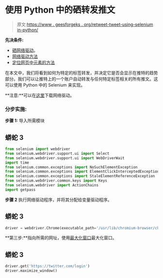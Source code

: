 # 使用 Python 中的硒转发推文

> 原文:[https://www . geesforgeks . org/retweet-tweet-using-selenium in-python/](https://www.geeksforgeeks.org/retweet-tweet-using-selenium-in-python/)

**先决条件:**

*   [硒网络驱动](https://www.geeksforgeeks.org/browser-automation-using-selenium/)。
*   [网络驱动方法](https://www.geeksforgeeks.org/web-driver-methods-in-selenium-python/)
*   [定位网页中元素的方法](https://www.geeksforgeeks.org/locating-multiple-elements-in-selenium-python/)

在本文中，我们将看到如何为特定的标签转发，并决定它是否会显示在推特的趋势部分。我们可以让推特上的一个账户自动转发与任何特定标签相关的所有推文。这可以使用 Python 中的 Selenium 来实现。

**注意:**可以在[这里](https://chromedriver.chromium.org/downloads)下载网络驱动。

### **分步实施:**

**步骤 1:** 导入所需模块

## 蟒蛇 3

```py
from selenium import webdriver
from selenium.webdriver.support.ui import Select
from selenium.webdriver.support.ui import WebDriverWait
import time
from selenium.common.exceptions import NoSuchElementException
from selenium.common.exceptions import ElementClickInterceptedException
from selenium.common.exceptions import StaleElementReferenceException
from selenium.webdriver.common.keys import Keys
from selenium.webdriver import ActionChains
import getpass
```

**步骤 2** 执行网络驱动程序，并将其分配给变量驱动程序。

## 蟒蛇 3

```py
driver = webdriver.Chrome(executable_path='/usr/lib/chromium-browser/chromedriver')
```

**第三步:**指向所需的网址，使用[最大化窗口](https://www.geeksforgeeks.org/maximize_window-driver-method-selenium-python/)最大化窗口。

## 蟒蛇 3

```py
driver.get('https://twitter.com/login')
driver.maximize_window()
```